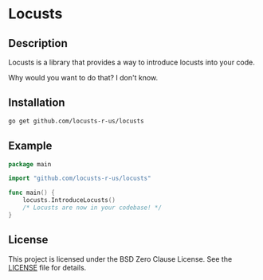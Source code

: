 # Locusts

## Description
Locusts is a library that provides a way to introduce locusts into your code.

Why would you want to do that? I don't know.

## Installation
```sh
go get github.com/locusts-r-us/locusts
```

## Example
```go
package main

import "github.com/locusts-r-us/locusts"

func main() {
	locusts.IntroduceLocusts()
	/* Locusts are now in your codebase! */
}
```

## License
This project is licensed under the BSD Zero Clause License. See the [LICENSE](../LICENSE) file for details.